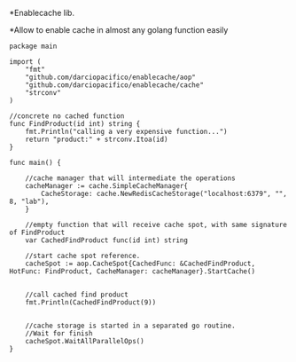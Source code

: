 *Enablecache lib.

*Allow to enable cache in almost any golang function easily
    
    package main
    
    import (
    	"fmt"
    	"github.com/darciopacifico/enablecache/aop"
    	"github.com/darciopacifico/enablecache/cache"
    	"strconv"
    )
    
    //concrete no cached function
    func FindProduct(id int) string {
    	fmt.Println("calling a very expensive function...")
    	return "product:" + strconv.Itoa(id)
    }

    func main() {
    
    	//cache manager that will intermediate the operations
    	cacheManager := cache.SimpleCacheManager{
    		CacheStorage: cache.NewRedisCacheStorage("localhost:6379", "", 8, "lab"),
    	}
    
    	//empty function that will receive cache spot, with same signature of FindProduct
    	var CachedFindProduct func(id int) string
    
    	//start cache spot reference.
    	cacheSpot := aop.CacheSpot{CachedFunc: &CachedFindProduct, HotFunc: FindProduct, CacheManager: cacheManager}.StartCache()
    
    
    	//call cached find product
    	fmt.Println(CachedFindProduct(9))
    
    
    	//cache storage is started in a separated go routine.
    	//Wait for finish
    	cacheSpot.WaitAllParallelOps()
    }

